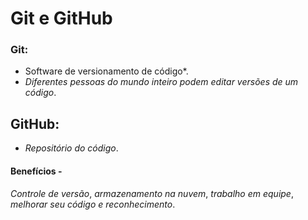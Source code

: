 # Git e GitHub # 

###    Git: ### 

-  Software de versionamento de código*.
-  *Diferentes pessoas do mundo inteiro podem editar versões de um código*.



##    GitHub: ## 

-  *Repositório do código*.

  

  #### Benefícios -  ####

  *Controle de versão*, *armazenamento na nuvem*, *trabalho em equipe*, *melhorar seu código* *e* *reconhecimento*. 

  





  
